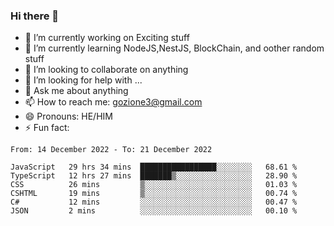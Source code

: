 ### Hi there 👋

<!--
**charlieScript/charlieScript** is a ✨ _special_ ✨ repository because its `README.md` (this file) appears on your GitHub profile.

Here are some ideas to get you started: -->

- 🔭 I’m currently working on Exciting stuff
- 🌱 I’m currently learning NodeJS,NestJS, BlockChain, and oother random stuff
- 👯 I’m looking to collaborate on anything
- 🤔 I’m looking for help with ...
- 💬 Ask me about anything
- 📫 How to reach me: gozione3@gmail.com
- 😄 Pronouns: HE/HIM
- ⚡ Fun fact: 
<!--START_SECTION:waka-->

```text
From: 14 December 2022 - To: 21 December 2022

JavaScript   29 hrs 34 mins  █████████████████░░░░░░░░   68.61 %
TypeScript   12 hrs 27 mins  ███████▒░░░░░░░░░░░░░░░░░   28.90 %
CSS          26 mins         ▒░░░░░░░░░░░░░░░░░░░░░░░░   01.03 %
CSHTML       19 mins         ▒░░░░░░░░░░░░░░░░░░░░░░░░   00.74 %
C#           12 mins         ░░░░░░░░░░░░░░░░░░░░░░░░░   00.47 %
JSON         2 mins          ░░░░░░░░░░░░░░░░░░░░░░░░░   00.10 %
```

<!--END_SECTION:waka-->
